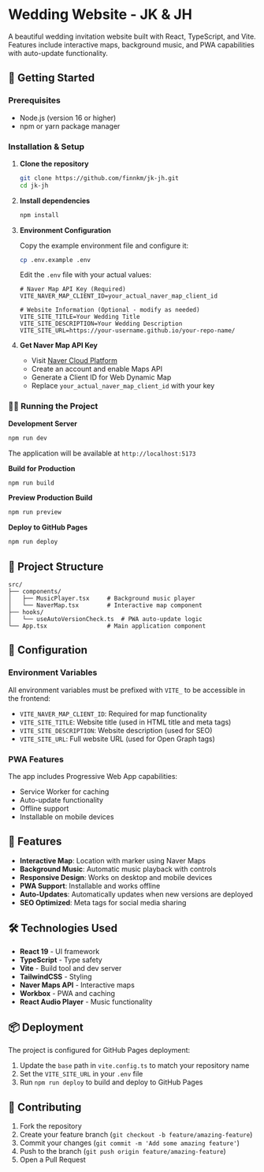 # Wedding Website - JK & JH

A beautiful wedding invitation website built with React, TypeScript, and Vite. Features include interactive maps, background music, and PWA capabilities with auto-update functionality.

## 🚀 Getting Started

### Prerequisites

- Node.js (version 16 or higher)
- npm or yarn package manager

### Installation & Setup

1. **Clone the repository**

   ```bash
   git clone https://github.com/finnkm/jk-jh.git
   cd jk-jh
   ```

2. **Install dependencies**

   ```bash
   npm install
   ```

3. **Environment Configuration**

   Copy the example environment file and configure it:

   ```bash
   cp .env.example .env
   ```

   Edit the `.env` file with your actual values:

   ```env
   # Naver Map API Key (Required)
   VITE_NAVER_MAP_CLIENT_ID=your_actual_naver_map_client_id

   # Website Information (Optional - modify as needed)
   VITE_SITE_TITLE=Your Wedding Title
   VITE_SITE_DESCRIPTION=Your Wedding Description
   VITE_SITE_URL=https://your-username.github.io/your-repo-name/
   ```

4. **Get Naver Map API Key**
   - Visit [Naver Cloud Platform](https://www.ncloud.com/)
   - Create an account and enable Maps API
   - Generate a Client ID for Web Dynamic Map
   - Replace `your_actual_naver_map_client_id` with your key

### 🏃‍♂️ Running the Project

**Development Server**

```bash
npm run dev
```

The application will be available at `http://localhost:5173`

**Build for Production**

```bash
npm run build
```

**Preview Production Build**

```bash
npm run preview
```

**Deploy to GitHub Pages**

```bash
npm run deploy
```

## 📁 Project Structure

```
src/
├── components/
│   ├── MusicPlayer.tsx     # Background music player
│   └── NaverMap.tsx        # Interactive map component
├── hooks/
│   └── useAutoVersionCheck.ts  # PWA auto-update logic
└── App.tsx                 # Main application component
```

## 🔧 Configuration

### Environment Variables

All environment variables must be prefixed with `VITE_` to be accessible in the frontend:

- `VITE_NAVER_MAP_CLIENT_ID`: Required for map functionality
- `VITE_SITE_TITLE`: Website title (used in HTML title and meta tags)
- `VITE_SITE_DESCRIPTION`: Website description (used for SEO)
- `VITE_SITE_URL`: Full website URL (used for Open Graph tags)

### PWA Features

The app includes Progressive Web App capabilities:

- Service Worker for caching
- Auto-update functionality
- Offline support
- Installable on mobile devices

## 🎵 Features

- **Interactive Map**: Location with marker using Naver Maps
- **Background Music**: Automatic music playback with controls
- **Responsive Design**: Works on desktop and mobile devices
- **PWA Support**: Installable and works offline
- **Auto-Updates**: Automatically updates when new versions are deployed
- **SEO Optimized**: Meta tags for social media sharing

## 🛠️ Technologies Used

- **React 19** - UI framework
- **TypeScript** - Type safety
- **Vite** - Build tool and dev server
- **TailwindCSS** - Styling
- **Naver Maps API** - Interactive maps
- **Workbox** - PWA and caching
- **React Audio Player** - Music functionality

## 📦 Deployment

The project is configured for GitHub Pages deployment:

1. Update the `base` path in `vite.config.ts` to match your repository name
2. Set the `VITE_SITE_URL` in your `.env` file
3. Run `npm run deploy` to build and deploy to GitHub Pages

## 🤝 Contributing

1. Fork the repository
2. Create your feature branch (`git checkout -b feature/amazing-feature`)
3. Commit your changes (`git commit -m 'Add some amazing feature'`)
4. Push to the branch (`git push origin feature/amazing-feature`)
5. Open a Pull Request
